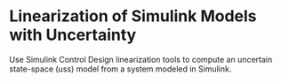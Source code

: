 # **Linearization of Simulink Models with Uncertainty**

Use Simulink Control Design linearization tools to compute an uncertain state-space (uss) model from a system modeled in Simulink.
